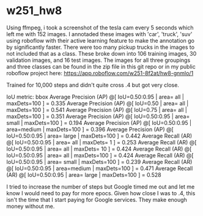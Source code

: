 # w251_hw8

Using ffmpeg, i took a screenshot of the tesla cam every 5 seconds which left me with 152 images. I annotaded these images with 'car', 'truck', 'suv' using roboflow with their active learning feature to make the annotation go by significantly faster. There were too many pickup trucks in the images to not included that as a class. These broke down into 106 training images, 30 validation images, and 16 test images. The images for all three groupings and three classes can be found in the zip file in this git repo or in my public roboflow project here: https://app.roboflow.com/w251-8f2at/hw8-gnmlo/1


Trained for 10,000 steps and didn't quite cross .4 but got very close.

IoU metric: bbox
 Average Precision  (AP) @[ IoU=0.50:0.95 | area=   all | maxDets=100 ] = 0.335
 Average Precision  (AP) @[ IoU=0.50      | area=   all | maxDets=100 ] = 0.541
 Average Precision  (AP) @[ IoU=0.75      | area=   all | maxDets=100 ] = 0.351
 Average Precision  (AP) @[ IoU=0.50:0.95 | area= small | maxDets=100 ] = 0.194
 Average Precision  (AP) @[ IoU=0.50:0.95 | area=medium | maxDets=100 ] = 0.396
 Average Precision  (AP) @[ IoU=0.50:0.95 | area= large | maxDets=100 ] = 0.442
 Average Recall     (AR) @[ IoU=0.50:0.95 | area=   all | maxDets=  1 ] = 0.253
 Average Recall     (AR) @[ IoU=0.50:0.95 | area=   all | maxDets= 10 ] = 0.424
 Average Recall     (AR) @[ IoU=0.50:0.95 | area=   all | maxDets=100 ] = 0.424
 Average Recall     (AR) @[ IoU=0.50:0.95 | area= small | maxDets=100 ] = 0.239
 Average Recall     (AR) @[ IoU=0.50:0.95 | area=medium | maxDets=100 ] = 0.471
 Average Recall     (AR) @[ IoU=0.50:0.95 | area= large | maxDets=100 ] = 0.528

I tried to increase the number of steps but Google timed me out and let me know I would need to pay for more epocs. Given how close I was to .4, this isn't the time that I start paying for Google services. They make enough money without me. 
